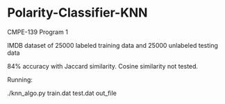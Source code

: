 # Polarity-Classifier-KNN
CMPE-139 Program 1

IMDB dataset of 25000 labeled training data and 25000 unlabeled testing data

84% accuracy with Jaccard similarity. Cosine similarity not tested.

Running:

./knn_algo.py train.dat test.dat out_file
